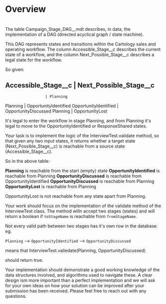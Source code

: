 # Overview
# 
The table Campaign_Stage_DAG__mdt describes, in data, the implementation of 
a DAG (directed acyclical graph / state machine). 

This DAG represents states and transitions within the Cartology sales and
operating workflow. The column Accessible_Stage__c describes the current
state of a workflow, and the column Next_Possible_Stage__c describes a
legal state for the workflow.

So given:

Accessible_Stage__c   | Next_Possible_Stage__c
--------------------------------------------
                      | Planning
Planning              | OpportunityIdentified
OpportunityIdentified | OpportunityDiscussed
Planning              | OpportunityLost

It's legal to enter the workflow in stage Planning, and from Planning
it's legal to move to the OpportunityIdentified or ResponseShared states.

Your task is to implement the logic of the InterviewTest.validate
method, so that given any two input states, it returns whether a 
target state (Next_Possible_Stage__c) is reachable from a source state
(Accessible_Stage__c).

So in the above table:

**Planning**              is reachable from the start (empty) state
**OpportunityIdentified** is reachable from Planning
**OpportunityDiscussed**  is reachable from OpportunityIdentified
**OpportunityDiscussed**  is reachable from Planning 
**OpportunityLost**       is reachable from Planning

OpportunityLost is not reachable from any state apart from Planning.

Your work should focus on the implementation of the validate method
of the InterviewTest class. The method willn accept two stages (states)
and will return a boolean if `toStageName` is reachable from `fromStageName`.

Not every valid path between two stages has it's own row in the database. 
eg.

`Planning` --> `OpportunityIdentified` --> `OpportunityDiscussed`

means that InterviewTest.valiedate(Planning, OpportunityDiscussed)

should return true.

Your implementation should demonstrate a good working knowledge of the 
data structures involved, and algorithms used to navigate these. A clear 
design ism more important than a perfect implementation and we will ask 
for your own ideas on how your solution can be improved after your
submission has been received. Please feel free to reach out with any questions.

